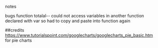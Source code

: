 
notes

bugs
function totalal-- could not access variables in another function declared with var so had to copy and paste into function again

##credits
https://www.tutorialspoint.com/googlecharts/googlecharts_pie_basic.htm for pie charts
